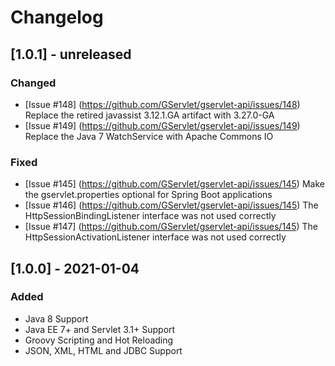 # Changelog

## [1.0.1] - unreleased

### Changed

- [Issue #148] (https://github.com/GServlet/gservlet-api/issues/148) Replace the retired javassist 3.12.1.GA artifact with 3.27.0-GA
- [Issue #149] (https://github.com/GServlet/gservlet-api/issues/149) Replace the Java 7 WatchService with Apache Commons IO

### Fixed 

- [Issue #145] (https://github.com/GServlet/gservlet-api/issues/145) Make the gservlet.properties optional for Spring Boot applications
- [Issue #146] (https://github.com/GServlet/gservlet-api/issues/145) The HttpSessionBindingListener interface was not used correctly
- [Issue #147] (https://github.com/GServlet/gservlet-api/issues/145) The HttpSessionActivationListener interface was not used correctly


## [1.0.0] - 2021-01-04

### Added

- Java 8 Support
- Java EE 7+ and Servlet 3.1+ Support
- Groovy Scripting and Hot Reloading
- JSON, XML, HTML and JDBC Support